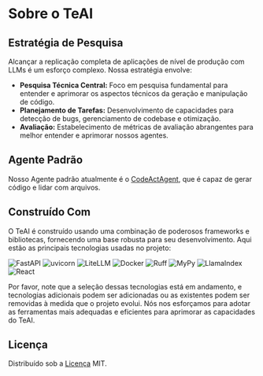 # Sobre o TeAI

## Estratégia de Pesquisa

Alcançar a replicação completa de aplicações de nível de produção com LLMs é um esforço complexo. Nossa estratégia envolve:

- **Pesquisa Técnica Central:** Foco em pesquisa fundamental para entender e aprimorar os aspectos técnicos da geração e manipulação de código.
- **Planejamento de Tarefas:** Desenvolvimento de capacidades para detecção de bugs, gerenciamento de codebase e otimização.
- **Avaliação:** Estabelecimento de métricas de avaliação abrangentes para melhor entender e aprimorar nossos agentes.

## Agente Padrão

Nosso Agente padrão atualmente é o [CodeActAgent](agents), que é capaz de gerar código e lidar com arquivos.

## Construído Com

O TeAI é construído usando uma combinação de poderosos frameworks e bibliotecas, fornecendo uma base robusta para seu desenvolvimento. Aqui estão as principais tecnologias usadas no projeto:

![FastAPI](https://img.shields.io/badge/FastAPI-black?style=for-the-badge) ![uvicorn](https://img.shields.io/badge/uvicorn-black?style=for-the-badge) ![LiteLLM](https://img.shields.io/badge/LiteLLM-black?style=for-the-badge) ![Docker](https://img.shields.io/badge/Docker-black?style=for-the-badge) ![Ruff](https://img.shields.io/badge/Ruff-black?style=for-the-badge) ![MyPy](https://img.shields.io/badge/MyPy-black?style=for-the-badge) ![LlamaIndex](https://img.shields.io/badge/LlamaIndex-black?style=for-the-badge) ![React](https://img.shields.io/badge/React-black?style=for-the-badge)

Por favor, note que a seleção dessas tecnologias está em andamento, e tecnologias adicionais podem ser adicionadas ou as existentes podem ser removidas à medida que o projeto evolui. Nós nos esforçamos para adotar as ferramentas mais adequadas e eficientes para aprimorar as capacidades do TeAI.

## Licença

Distribuído sob a [Licença](https://github.com/All-Hands-AI/TeAI/blob/main/LICENSE) MIT.
